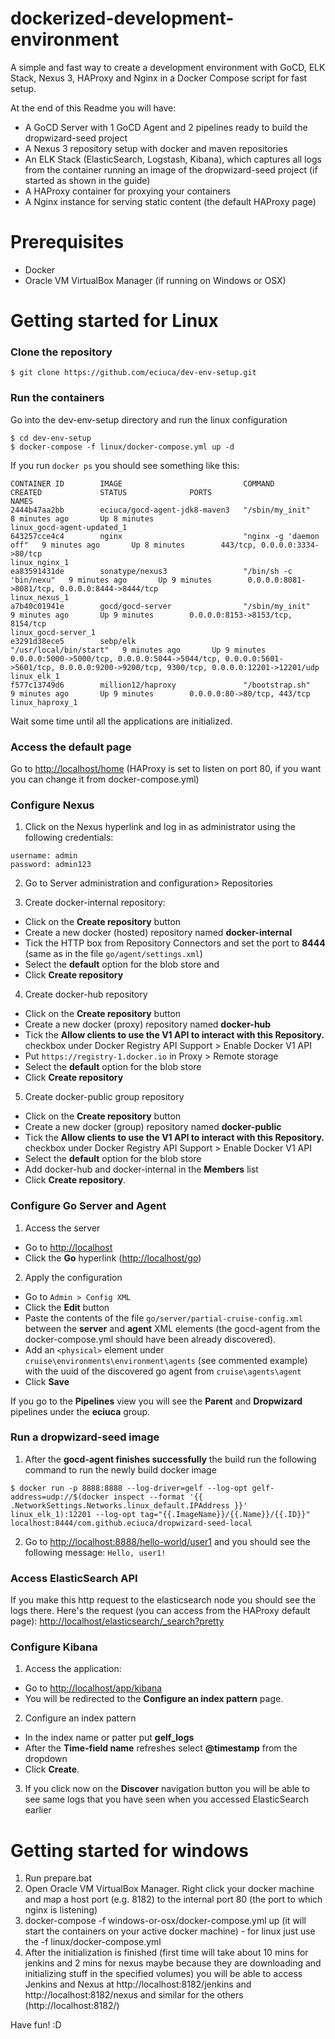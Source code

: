 # dockerized-development-environment
A simple and fast way to create a development environment with GoCD, ELK Stack, Nexus 3, HAProxy and Nginx in a Docker Compose script for fast setup.

At the end of this Readme you will have:
- A GoCD Server with 1 GoCD Agent and 2 pipelines ready to build the dropwizard-seed project
- A Nexus 3 repository setup with docker and maven repositories
- An ELK Stack (ElasticSearch, Logstash, Kibana), which captures all logs from the container running an image of the dropwizard-seed project (if started as shown in the guide)
- A HAProxy container for proxying your containers
- A Nginx instance for serving static content (the default HAProxy page)

# Prerequisites
- Docker
- Oracle VM VirtualBox Manager (if running on Windows or OSX)

# Getting started for Linux


### Clone the repository
  
  ```
  $ git clone https://github.com/eciuca/dev-env-setup.git
  ```

### Run the containers

Go into the dev-env-setup directory and run the linux configuration
  ```
  $ cd dev-env-setup
  $ docker-compose -f linux/docker-compose.yml up -d
  ```
If you run `docker ps` you should see something like this:
```
CONTAINER ID        IMAGE                           COMMAND                  CREATED             STATUS              PORTS                                                                                                                                NAMES
2444b47aa2bb        eciuca/gocd-agent-jdk8-maven3   "/sbin/my_init"          8 minutes ago       Up 8 minutes                                                                                                                                             linux_gocd-agent-updated_1
643257cce4c4        nginx                           "nginx -g 'daemon off"   9 minutes ago       Up 8 minutes        443/tcp, 0.0.0.0:3334->80/tcp                                                                                                        linux_nginx_1
ea83591431de        sonatype/nexus3                 "/bin/sh -c 'bin/nexu"   9 minutes ago       Up 9 minutes        0.0.0.0:8081->8081/tcp, 0.0.0.0:8444->8444/tcp                                                                                       linux_nexus_1
a7b40c01941e        gocd/gocd-server                "/sbin/my_init"          9 minutes ago       Up 9 minutes        0.0.0.0:8153->8153/tcp, 8154/tcp                                                                                                     linux_gocd-server_1
e3291d38ece5        sebp/elk                        "/usr/local/bin/start"   9 minutes ago       Up 9 minutes        0.0.0.0:5000->5000/tcp, 0.0.0.0:5044->5044/tcp, 0.0.0.0:5601->5601/tcp, 0.0.0.0:9200->9200/tcp, 9300/tcp, 0.0.0.0:12201->12201/udp   linux_elk_1
f577c13749d6        million12/haproxy               "/bootstrap.sh"          9 minutes ago       Up 9 minutes        0.0.0.0:80->80/tcp, 443/tcp                                                                                                          linux_haproxy_1
```

Wait some time until all the applications are initialized.

### Access the default page

Go to <a target="_blank" href="http://localhost/home">http://localhost/home</a> (HAProxy is set to listen on port 80, if you want you can change it from docker-compose.yml)

### Configure Nexus

1. Click on the Nexus hyperlink and log in as administrator using the following credentials:
  ```
  username: admin
  password: admin123
  ```

2. Go to Server administration and configuration> Repositories 

3. Create docker-internal repository:
  - Click on the <b>Create repository</b> button 
  - Create a new docker (hosted) repository named <b>docker-internal</b>
  - Tick the HTTP box from Repository Connectors and set the port to <b>8444</b> (same as in the file `go/agent/settings.xml`)
  - Select the <b>default</b> option for the blob store and 
  - Click <b>Create repository</b>

4. Create docker-hub repository
  - Click on the <b>Create repository</b> button
  - Create a new docker (proxy) repository named <b>docker-hub</b>
  - Tick the <b>Allow clients to use the V1 API to interact with this Repository.</b> checkbox under Docker Registry API Support > Enable Docker V1 API
  - Put `https://registry-1.docker.io` in Proxy > Remote storage
  - Select the <b>default</b> option for the blob store
  - Click <b>Create repository</b>

5. Create docker-public group repository
  - Click on the <b>Create repository</b> button
  - Create a new docker (group) repository named <b>docker-public</b>
  - Tick the <b>Allow clients to use the V1 API to interact with this Repository.</b> checkbox under Docker Registry API Support > Enable Docker V1 API
  - Select the <b>default</b> option for the blob store 
  - Add docker-hub and docker-internal in the <b>Members</b> list
  - Click <b>Create repository</b>.

### Configure Go Server and Agent

1. Access the server
  - Go to <a target="_blank" href="http://localhost">http://localhost</a>
  - Click the <b>Go</b> hyperlink (<a target="_blank" href="http://localhost/go">http://localhost/go</a>)

2. Apply the configuration
  - Go to `Admin > Config XML`
  - Click the <b>Edit</b> button 
  - Paste the contents of the file `go/server/partial-cruise-config.xml` between the <b>server</b> and <b>agent</b> XML elements (the gocd-agent from the docker-compose.yml should have been already discovered).
  - Add an `<physical>` element under `cruise\environments\environment\agents` (see commented example) with the uuid of the discovered go agent from `cruise\agents\agent`
  - Click <b>Save</b>

If you go to the <b>Pipelines</b> view you will see the <b>Parent</b> and <b>Dropwizard</b> pipelines under the <b>eciuca</b> group.

### Run a dropwizard-seed image

1. After the <b>gocd-agent finishes successfully</b> the build run the following command to run the newly build docker image
```
$ docker run -p 8888:8888 --log-driver=gelf --log-opt gelf-address=udp://$(docker inspect --format '{{ .NetworkSettings.Networks.linux_default.IPAddress }}' linux_elk_1):12201 --log-opt tag="{{.ImageName}}/{{.Name}}/{{.ID}}" localhost:8444/com.github.eciuca/dropwizard-seed-local
```

2. Go to <a target="_blank" href="http://localhost:8888/hello-world/user1">http://localhost:8888/hello-world/user1</a> and you should see the following message: `Hello, user1!`

### Access ElasticSearch API

If you make this http request to the elasticsearch node you should see the logs there. Here's the request (you can access from the HAProxy default page): <a target="_blank" href="http://localhost/elasticsearch/_search?pretty">http://localhost/elasticsearch/_search?pretty</a>

### Configure Kibana

1. Access the application:
  - Go to <a target="_blank" href="http://localhost/app/kibana">http://localhost/app/kibana</a> 
  - You will be redirected to the <b>Configure an index pattern</b> page. 

2. Configure an index pattern
  - In the index name or patter put <b>gelf_logs</b>
  - After the <b>Time-field name</b> refreshes select <b>@timestamp</b> from the dropdown
  - Click <b>Create</b>.

3. If you click now on the <b>Discover</b> navigation button you will be able to see same logs that you have seen when you accessed ElasticSearch earlier

# Getting started for windows

1. Run prepare.bat
2. Open Oracle VM VirtualBox Manager. Right click your docker machine and map a host port (e.g. 8182) to the internal port 80 (the port to which nginx is listening)
3. docker-compose -f windows-or-osx/docker-compose.yml up (it will start the containers on your active docker machine) - for linux just use the -f linux/docker-compose.yml
4. After the initialization is finished (first time will take about 10 mins for jenkins and 2 mins for nexus maybe because they are downloading and initializing stuff in the specified volumes) you will be able to access Jenkins and Nexus at http://localhost:8182/jenkins and http://localhost:8182/nexus and similar for the others (http://localhost:8182/<app>)

Have fun! :D
